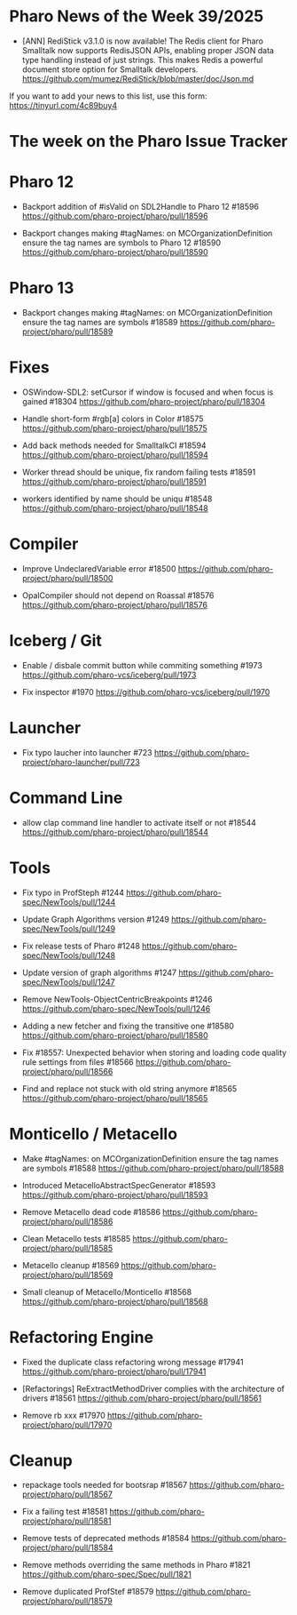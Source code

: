 # Pharo News of the Week 39/2025

- [ANN] RediStick v3.1.0 is now available! 
	The Redis client for Pharo Smalltalk now supports RedisJSON APIs, enabling proper JSON data type handling instead of just strings. This makes Redis a powerful document store option for Smalltalk developers. https://github.com/mumez/RediStick/blob/master/doc/Json.md


If you want to add your news to this list, use this form: https://tinyurl.com/4c89buy4

# The week on the Pharo Issue Tracker


# Pharo 12

- Backport addition of #isValid on SDL2Handle to Pharo 12 #18596
	https://github.com/pharo-project/pharo/pull/18596
	
- Backport changes making #tagNames: on MCOrganizationDefinition ensure the tag names are symbols to Pharo 12 #18590
	https://github.com/pharo-project/pharo/pull/18590
	
# Pharo 13

- Backport changes making #tagNames: on MCOrganizationDefinition ensure the tag names are symbols #18589
	https://github.com/pharo-project/pharo/pull/18589
	
# Fixes

- OSWindow-SDL2: setCursor if window is focused and when focus is gained #18304
	https://github.com/pharo-project/pharo/pull/18304

- Handle short-form #rgb[a] colors in Color #18575
	https://github.com/pharo-project/pharo/pull/18575

- Add back methods needed for SmalltalkCI #18594
	https://github.com/pharo-project/pharo/pull/18594
	
- Worker thread should be unique, fix random failing tests #18591
	https://github.com/pharo-project/pharo/pull/18591
	
- workers identified by name should be uniqu #18548
	https://github.com/pharo-project/pharo/pull/18548


# Compiler
	
- Improve UndeclaredVariable error #18500
	https://github.com/pharo-project/pharo/pull/18500
	
- OpalCompiler should not depend on Roassal #18576
	https://github.com/pharo-project/pharo/pull/18576

# Iceberg / Git

- Enable / disbale commit button while commiting something #1973
	https://github.com/pharo-vcs/iceberg/pull/1973
	
- Fix inspector #1970
	https://github.com/pharo-vcs/iceberg/pull/1970
	
# Launcher

- Fix typo laucher into launcher #723
	https://github.com/pharo-project/pharo-launcher/pull/723
	
# Command Line

- allow clap command line handler to activate itself or not #18544
	https://github.com/pharo-project/pharo/pull/18544

# Tools

- Fix typo in ProfSteph #1244
	https://github.com/pharo-spec/NewTools/pull/1244
	
- Update Graph Algorithms version #1249
	https://github.com/pharo-spec/NewTools/pull/1249
	
- Fix release tests of Pharo #1248
	https://github.com/pharo-spec/NewTools/pull/1248
	
- Update version of graph algorithms #1247
	https://github.com/pharo-spec/NewTools/pull/1247
	
- Remove NewTools-ObjectCentricBreakpoints #1246
	https://github.com/pharo-spec/NewTools/pull/1246
	
- Adding a new fetcher and fixing the transitive one #18580
	https://github.com/pharo-project/pharo/pull/18580
	
- Fix #18557: Unexpected behavior when storing and loading code quality rule settings from files #18566
	https://github.com/pharo-project/pharo/pull/18566

- Find and replace not stuck with old string anymore #18565
	https://github.com/pharo-project/pharo/pull/18565
	

# Monticello / Metacello

- Make #tagNames: on MCOrganizationDefinition ensure the tag names are symbols #18588
	https://github.com/pharo-project/pharo/pull/18588

- Introduced MetacelloAbstractSpecGenerator #18593
	https://github.com/pharo-project/pharo/pull/18593
	
- Remove Metacello dead code #18586
	https://github.com/pharo-project/pharo/pull/18586
	
- Clean Metacello tests #18585
	https://github.com/pharo-project/pharo/pull/18585
	
- Metacello cleanup #18569
	https://github.com/pharo-project/pharo/pull/18569
	
- Small cleanup of Metacello/Monticello #18568
	https://github.com/pharo-project/pharo/pull/18568

	
# Refactoring Engine

- Fixed the duplicate class refactoring wrong message #17941
	https://github.com/pharo-project/pharo/pull/17941
	
- [Refactorings] ReExtractMethodDriver complies with the architecture of drivers #18561
	https://github.com/pharo-project/pharo/pull/18561

- Remove rb xxx #17970
	https://github.com/pharo-project/pharo/pull/17970
	
# Cleanup

- repackage tools needed for bootsrap #18567
	https://github.com/pharo-project/pharo/pull/18567

- Fix a failing test #18581
	https://github.com/pharo-project/pharo/pull/18581

- Remove tests of deprecated methods #18584
	https://github.com/pharo-project/pharo/pull/18584

- Remove methods overriding the same methods in Pharo #1821
	https://github.com/pharo-spec/Spec/pull/1821
	
- Remove duplicated ProfStef #18579
	https://github.com/pharo-project/pharo/pull/18579

